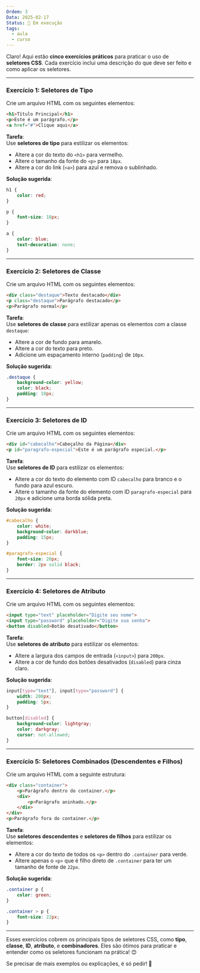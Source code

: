 ```yaml
---
Ordem: 3
Data: 2025-02-17
Status: 💪 Em execução
tags:
  - aula
  - curso
---
```


Claro! Aqui estão **cinco exercícios práticos** para praticar o uso de **seletores CSS**. Cada exercício inclui uma descrição do que deve ser feito e como aplicar os seletores.

---

### **Exercício 1: Seletores de Tipo**
Crie um arquivo HTML com os seguintes elementos:
```html
<h1>Título Principal</h1>
<p>Este é um parágrafo.</p>
<a href="#">Clique aqui</a>
```

**Tarefa**:  
Use **seletores de tipo** para estilizar os elementos:
- Altere a cor do texto do `<h1>` para vermelho.
- Altere o tamanho da fonte do `<p>` para `18px`.
- Altere a cor do link (`<a>`) para azul e remova o sublinhado.

**Solução sugerida**:
```css
h1 {
    color: red;
}

p {
    font-size: 18px;
}

a {
    color: blue;
    text-decoration: none;
}
```

---

### **Exercício 2: Seletores de Classe**
Crie um arquivo HTML com os seguintes elementos:
```html
<div class="destaque">Texto destacado</div>
<p class="destaque">Parágrafo destacado</p>
<p>Parágrafo normal</p>
```

**Tarefa**:  
Use **seletores de classe** para estilizar apenas os elementos com a classe `destaque`:
- Altere a cor de fundo para amarelo.
- Altere a cor do texto para preto.
- Adicione um espaçamento interno (`padding`) de `10px`.

**Solução sugerida**:
```css
.destaque {
    background-color: yellow;
    color: black;
    padding: 10px;
}
```

---

### **Exercício 3: Seletores de ID**
Crie um arquivo HTML com os seguintes elementos:
```html
<div id="cabecalho">Cabeçalho da Página</div>
<p id="paragrafo-especial">Este é um parágrafo especial.</p>
```

**Tarefa**:  
Use **seletores de ID** para estilizar os elementos:
- Altere a cor do texto do elemento com ID `cabecalho` para branco e o fundo para azul escuro.
- Altere o tamanho da fonte do elemento com ID `paragrafo-especial` para `20px` e adicione uma borda sólida preta.

**Solução sugerida**:
```css
#cabecalho {
    color: white;
    background-color: darkblue;
    padding: 15px;
}

#paragrafo-especial {
    font-size: 20px;
    border: 2px solid black;
}
```

---

### **Exercício 4: Seletores de Atributo**
Crie um arquivo HTML com os seguintes elementos:
```html
<input type="text" placeholder="Digite seu nome">
<input type="password" placeholder="Digite sua senha">
<button disabled>Botão desativado</button>
```

**Tarefa**:  
Use **seletores de atributo** para estilizar os elementos:
- Altere a largura dos campos de entrada (`<input>`) para `200px`.
- Altere a cor de fundo dos botões desativados (`disabled`) para cinza claro.

**Solução sugerida**:
```css
input[type="text"], input[type="password"] {
    width: 200px;
    padding: 5px;
}

button[disabled] {
    background-color: lightgray;
    color: darkgray;
    cursor: not-allowed;
}
```

---

### **Exercício 5: Seletores Combinados (Descendentes e Filhos)**
Crie um arquivo HTML com a seguinte estrutura:
```html
<div class="container">
    <p>Parágrafo dentro do container.</p>
    <div>
        <p>Parágrafo aninhado.</p>
    </div>
</div>
<p>Parágrafo fora do container.</p>
```

**Tarefa**:  
Use **seletores descendentes** e **seletores de filhos** para estilizar os elementos:
- Altere a cor do texto de todos os `<p>` dentro do `.container` para verde.
- Altere apenas o `<p>` que é filho direto de `.container` para ter um tamanho de fonte de `22px`.

**Solução sugerida**:
```css
.container p {
    color: green;
}

.container > p {
    font-size: 22px;
}
```

---

Esses exercícios cobrem os principais tipos de seletores CSS, como **tipo**, **classe**, **ID**, **atributo**, e **combinadores**. Eles são ótimos para praticar e entender como os seletores funcionam na prática! 😊

Se precisar de mais exemplos ou explicações, é só pedir! 🚀





